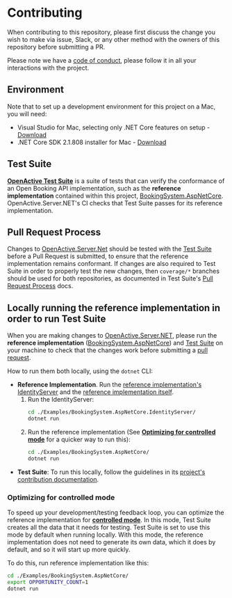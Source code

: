 # Contributing

When contributing to this repository, please first discuss the change you wish to make via issue, Slack, or any other method with the owners of this repository before submitting a PR. 

Please note we have a [code of conduct](https://openactive.io/public-openactive-w3c/code-of-conduct/), please follow it in all your interactions with the project.

## Environment

Note that to set up a development environment for this project on a Mac, you will need:
- Visual Studio for Mac, selecting only .NET Core features on setup - [Download](https://visualstudio.microsoft.com/vs/mac/)
- .NET Core SDK 2.1.808 installer for Mac - [Download](https://dotnet.microsoft.com/download/dotnet-core/2.1)

## Test Suite

[**OpenActive Test Suite**](https://github.com/openactive/openactive-test-suite) is a suite of tests that can verify the conformance of an Open Booking API implementation, such as the **reference implementation** contained within this project, [BookingSystem.AspNetCore](./Examples/BookingSystem.AspNetCore/). OpenActive.Server.NET's CI checks that Test Suite passes for its reference implementation.

## Pull Request Process

Changes to [OpenActive.Server.Net](.) should be tested with the [Test Suite](#test-suite) before a Pull Request is submitted, to ensure that the reference implementation remains conformant. If changes are also required to Test Suite in order to properly test the new changes, then `coverage/*` branches should be used for both repositories, as documented in Test Suite's [Pull Request Process](https://github.com/openactive/openactive-test-suite/blob/master/CONTRIBUTING.md#pull-request-process) docs.

## Locally running the reference implementation in order to run Test Suite

When you are making changes to [OpenActive.Server.NET](.), please run the **reference implementation** ([BookingSystem.AspNetCore](./Examples/BookingSystem.AspNetCore/)) and [Test Suite](#test-suite) on your machine to check that the changes work before submitting a [pull request](#pull-request-process).

How to run them both locally, using the `dotnet` CLI:

* **Reference Implementation**. Run the [reference implementation's IdentityServer](./Examples/BookingSystem.AspNetCore.IdentityServer/) and the [reference implementation itself](./Examples/BookingSystem.AspNetCore/).
    1. Run the IdentityServer:
        ```sh
        cd ./Examples/BookingSystem.AspNetCore.IdentityServer/
        dotnet run
        ```
    2. Run the reference implementation (See [**Optimizing for controlled mode**](#optimizing-for-controlled-mode) for a quicker way to run this):
        ```sh
        cd ./Examples/BookingSystem.AspNetCore/
        dotnet run
        ```
* **Test Suite**: To run this locally, follow the guidelines in its [project's contribution documentation](https://github.com/openactive/openactive-test-suite/blob/master/CONTRIBUTING.md).

### Optimizing for controlled mode

To speed up your development/testing feedback loop, you can optimize the reference implementation for [**controlled mode**](https://developer.openactive.io/open-booking-api/key-decisions#controlled-mode). In this mode, Test Suite creates all the data that it needs for testing. Test Suite is set to use this mode by default when running locally. With this mode, the reference implementation does not need to generate its own data, which it does by default, and so it will start up more quickly.

To do this, run reference implementation like this:

```sh
cd ./Examples/BookingSystem.AspNetCore/
export OPPORTUNITY_COUNT=1
dotnet run
```
